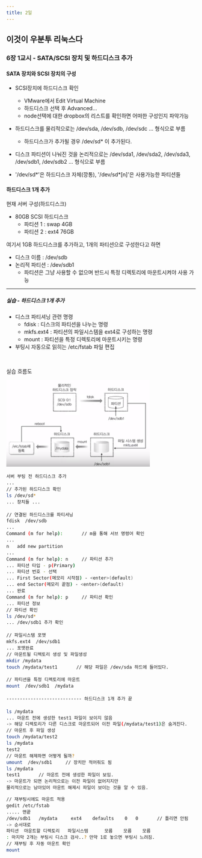 ```yaml
---
title: 2일
---
```


## 이것이 우분투 리눅스다

### 6장 1교시 - SATA/SCSI 장치 및 하드디스크 추가

#### SATA 장치와 SCSI 장치의 구성

- SCSI장치에 하드디스크 확인
  - VMware에서 Edit Virtual Machine 
  - 하드디스크 선택 후 Advanced...
  - node선택에 대한 dropbox의 리스트를 확인하면 어떠한 구성인지 파악가능
- 하드디스크를 물리적으로는 /dev/sda, /dev/sdb, /dev/sdc ... 형식으로 부름
  - 하드디스크가 추가될 경우 /dev/sd* 이 추가된다.
- 디스크 파티션이 나눠진 것을 논리적으로는 /dev/sda1, /dev/sda2, /dev/sda3, /dev/sdb1, /dev/sdb2 ... 형식으로 부름

- '/dev/sd*'은 하드디스크 자체(깡통), '/dev/sd*[n]'은 사용가능한 파티션들

#### 하드디스크 1개 추가

현재 서버 구성(하드디스크)
- 80GB SCSI 하드디스크
  - 파티션 1 : swap 4GB 
  - 파티션 2 : ext4 76GB

여기서 1GB 하드디스크를 추가하고, 1개의 파티션으로 구성한다고 하면
- 디스크 이름 : /dev/sdb
- 논리적 파티션 : /dev/sdb1
  - 파티션은 그냥 사용할 수 없으며 반드시 특정 디렉토리에 마운트시켜야 사용 가능

---

##### 실습 - 하드디스크 1개 추가

- 디스크 파티셔닝 관련 명령
  - fdisk : 디스크의 파티션을 나누는 명령
  - mkfs.ext4 : 파티션의 파일시스템을 ext4로 구성하는 명령
  - mount : 파티션을 특정 디렉토리에 마운트시키는 명령
- 부팅시 자동으로 읽히는 /etc/fstab 파일 편집

<br>

실습 흐름도

![An Image](./add_harddisk_flow.png)

~~~bash
서버 부팅 전 하드디스크 추가
...
// 추가된 하드디스크 확인
ls /dev/sd*
... 장치들 ...

// 연결된 하드디스크를 파티셔닝
fdisk  /dev/sdb
...
Command (m for help):       // m을 통해 서브 명령어 확인
...
n   add new partition
...
Command (m for help): n     // 파티션 추가
... 파티션 타입 - p(Primary)
... 파티션 번호 - 선택
... First Sector(메모리 시작점) - <enter>(default)
... end Sector(메모리 끝점) - <enter>(default)
... 완료
Command (m for help): p     // 파티션 확인
... 파티션 정보
// 파티션 확인
ls /dev/sd*
... /dev/sdb1 추가 확인

// 파일시스템 포맷
mkfs.ext4  /dev/sdb1
... 포맷완료
// 마운트될 디렉토리 생성 및 파일생성
mkdir /mydata
touch /mydata/test1       // 해당 파일은 /dev/sda 하드에 들어있다.

// 파티션을 특정 디렉토리에 마운트
mount  /dev/sdb1  /mydata

---------------------------- 하드디스크 1개 추가 끝

ls /mydata
... 마운트 전에 생성한 test1 파일이 보이지 않음
-> 해당 디렉토리가 다른 디스크로 마운트되어 이전 파일(/mydata/test1)은 숨겨진다.
// 마운트 후 파일 생성
touch /mydata/test2
ls /mydata
test2
// 마운트 해제하면 어떻게 될까?
umount  /dev/sdb1     // 장치만 적어줘도 됨
ls /mydata
test1       // 마운트 전에 생성한 파일이 보임.
-> 마운트가 되면 논리적으로는 이전 파일이 없어지지만 
물리적으로는 남아있어 마운트 해제시 파일이 보이는 것을 알 수 있음.
~~~

~~~bash
// 재부팅시에도 마운트 적용
gedit /etc/fstab
..... 맨끝
/dev/sdb1   /mydata     ext4    defaults    0   0       // 틀리면 안됨
-> 순서대로
파티션  마운트할 디렉토리   파일시스템      모름    모름    모름
: 마지막 2개는 부팅시 디스크 검사..? 만약 1로 놓으면 부팅시 느려짐.
// 재부팅 후 자동 마운트 확인
mount
~~~